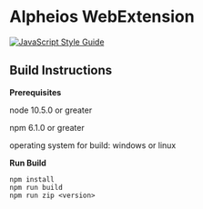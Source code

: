 # Alpheios WebExtension
[![JavaScript Style Guide](https://img.shields.io/badge/code_style-standard-brightgreen.svg)](https://standardjs.com)

## Build Instructions

**Prerequisites**

node 10.5.0 or greater

npm 6.1.0 or greater

operating system for build: windows or linux

**Run Build**
```
npm install
npm run build
npm run zip <version>
```
